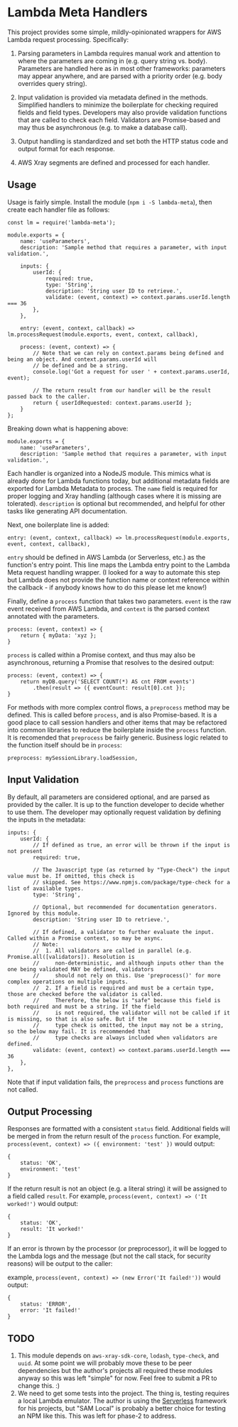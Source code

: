 # Lambda Meta Handlers

This project provides some simple, mildly-opinionated wrappers for AWS Lambda request processing. Specifically:

1. Parsing parameters in Lambda requires manual work and attention to where the parameters are coming in (e.g. query
string vs. body). Parameters are handled here as in most other frameworks: parameters may appear anywhere, and are
parsed with a priority order (e.g. body overrides query string).

2. Input validation is provided via metadata defined in the methods. Simplified handlers to minimize the boilerplate
for checking required fields and field types. Developers may also provide validation functions that are called to
check each field. Validators are Promise-based and may thus be asynchronous (e.g. to make a database call).

3. Output handling is standardized and set both the HTTP status code and output format for each response.

4. AWS Xray segments are defined and processed for each handler.

## Usage

Usage is fairly simple. Install the module (`npm i -S lambda-meta`), then create each handler file as follows:

    const lm = require('lambda-meta');

    module.exports = {
        name: 'useParameters',
        description: 'Sample method that requires a parameter, with input validation.',

        inputs: {
            userId: {
                required: true,
                type: 'String',
                description: 'String user ID to retrieve.',
                validate: (event, context) => context.params.userId.length === 36
            },
        },

        entry: (event, context, callback) => lm.processRequest(module.exports, event, context, callback),

        process: (event, context) => {
            // Note that we can rely on context.params being defined and being an object. And context.params.userId will
            // be defined and be a string.
            console.log('Got a request for user ' + context.params.userId, event);

            // The return result from our handler will be the result passed back to the caller.
            return { userIdRequested: context.params.userId };
        }
    };

Breaking down what is happening above:

    module.exports = {
        name: 'useParameters',
        description: 'Sample method that requires a parameter, with input validation.',

Each handler is organized into a NodeJS module. This mimics what is already done for Lambda functions today, but
additional metadata fields are exported for Lambda Metadata to process. The `name` field is required for proper
logging and Xray handling (although cases where it is missing are tolerated). `description` is optional but recommended,
and helpful for other tasks like generating API documentation.

Next, one boilerplate line is added:

    entry: (event, context, callback) => lm.processRequest(module.exports, event, context, callback),

`entry` should be defined in AWS Lambda (or Serverless, etc.) as the function's entry point. This line maps the Lambda
entry point to the Lambda Meta request handling wrapper. (I looked for a way to automate this step but Lambda does not
provide the function name or context reference within the callback - if anybody knows how to do this please let me
know!)

Finally, define a `process` function that takes two parameters. `event` is the raw event received from AWS Lambda, and
`context` is the parsed context annotated with the parameters.

    process: (event, context) => {
        return { myData: 'xyz };
    }

`process` is called within a Promise context, and thus may also be asynchronous, returning a Promise that resolves to
the desired output:

    process: (event, context) => {
        return myDB.query('SELECT COUNT(*) AS cnt FROM events')
            .then(result => ({ eventCount: result[0].cnt });
    }

For methods with more complex control flows, a `preprocess` method may be defined. This is called before `process`,
and is also Promise-based. It is a good place to call session handlers and other items that may be refactored into
common libraries to reduce the boilerplate inside the `process` function. It is recomended that `preprocess` be fairly
generic. Business logic related to the function itself should be in `process`:

    preprocess: mySessionLibrary.loadSession,

## Input Validation

By default, all parameters are considered optional, and are parsed as provided by the caller. It is up to the function
developer to decide whether to use them. The developer may optionally request validation by defining the inputs in the
metadata:

    inputs: {
        userId: {
            // If defined as true, an error will be thrown if the input is not present
            required: true,

            // The Javascript type (as returned by "Type-Check") the input value must be. If omitted, this check is
            // skipped. See https://www.npmjs.com/package/type-check for a list of available types.
            type: 'String',

            // Optional, but recommended for documentation generators. Ignored by this module.
            description: 'String user ID to retrieve.',

            // If defined, a validator to further evaluate the input. Called within a Promise context, so may be async.
            // Note:
            //  1. All validators are called in parallel (e.g. Promise.all([validators]). Resolution is
            //     non-deterministic, and although inputs other than the one being validated MAY be defined, validators
            //     should not rely on this. Use 'preprocess()' for more complex operations on multiple inputs.
            //  2. If a field is required and must be a certain type, those are checked before the validator is called.
            //     Therefore, the below is "safe" because this field is both required and must be a string. If the field
            //     is not required, the validator will not be called if it is missing, so that is also safe. But if the
            //     type check is omitted, the input may not be a string, so the below may fail. It is recommended that
            //     type checks are always included when validators are defined.
            validate: (event, context) => context.params.userId.length === 36
        },
    },

Note that if input validation fails, the `preprocess` and `process` functions are not called.

## Output Processing

Responses are formatted with a consistent `status` field. Additional fields will be merged in from the return result of
the `process` function. For example, `process(event, context) => ({ environment: 'test' })` would output:

    {
        status: 'OK',
        environment: 'test'
    }

If the return result is not an object (e.g. a literal string) it will be assigned to a field called `result`. For
example, `process(event, context) => ('It worked!')` would output:

    {
        status: 'OK',
        result: 'It worked!'
    }

If an error is thrown by the processor (or preprocessor), it will be logged to the Lambda logs and the message (but not
the call stack, for security reasons) will be output to the caller:

example, `process(event, context) => (new Error('It failed!'))` would output:

    {
        status: 'ERROR',
        error: 'It failed!'
    }

## TODO

1. This module depends on `aws-xray-sdk-core`, `lodash`, `type-check`, and `uuid`. At some point we will probably move
 these to be peer dependencies but the author's projects all required these modules anyway so this was left "simple"
 for now. Feel free to submit a PR to change this. :)
2. We need to get some tests into the project. The thing is, testing requires a local Lambda emulator. The author is
 using the [Serverless](serverless.com) framework for his projects, but "SAM Local" is probably a better choice for
 testing an NPM like this. This was left for phase-2 to address.
